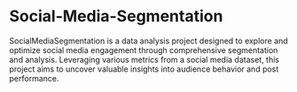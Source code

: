 # Social-Media-Segmentation
SocialMediaSegmentation is a data analysis project designed to explore and optimize social media engagement through comprehensive segmentation and analysis. Leveraging various metrics from a social media dataset, this project aims to uncover valuable insights into audience behavior and post performance.
